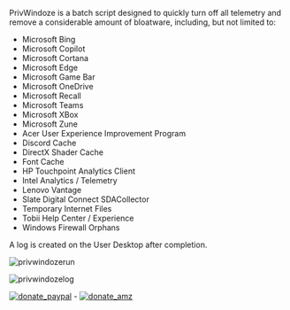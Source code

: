 PrivWindoze is a batch script designed to quickly turn off all telemetry and remove a considerable amount of bloatware, including, but not limited to:

-  Microsoft Bing
-  Microsoft Copilot
-  Microsoft Cortana
-  Microsoft Edge
-  Microsoft Game Bar
-  Microsoft OneDrive
-  Microsoft Recall
-  Microsoft Teams
-  Microsoft XBox
-  Microsoft Zune
-  Acer User Experience Improvement Program
-  Discord Cache
-  DirectX Shader Cache
-  Font Cache
-  HP Touchpoint Analytics Client
-  Intel Analytics / Telemetry
-  Lenovo Vantage
-  Slate Digital Connect SDACollector
-  Temporary Internet Files
-  Tobii Help Center / Experience
-  Windows Firewall Orphans

A log is created on the User Desktop after completion.

![privwindozerun](https://github.com/user-attachments/assets/a6424388-50d1-4305-995c-120c4c30ce21)

![privwindozelog](https://github.com/user-attachments/assets/b0726f4a-3b94-4cb0-9f10-e93ee29d9792)


[![donate_paypal](https://github.com/user-attachments/assets/aadd1f47-fe6a-4f61-97d4-5f30ff29fc33)](https://www.paypal.com/donate/?hosted_button_id=E68FUAQG2758N) - [![donate_amz](https://github.com/user-attachments/assets/10476e9c-92f3-4271-8410-6f38624c94b8)](https://www.amazon.com/hz/wishlist/ls/C2QC509ZM1BG?ref_=wl_share)
